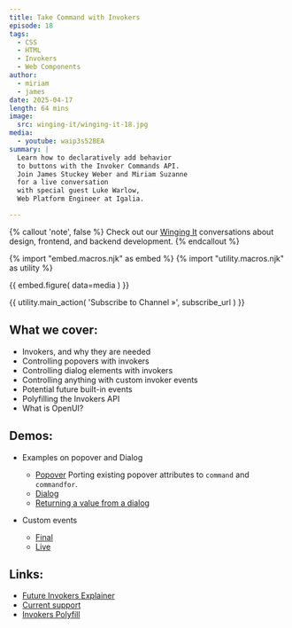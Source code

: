 ```yaml
---
title: Take Command with Invokers
episode: 18
tags:
  - CSS
  - HTML
  - Invokers
  - Web Components
author:
  - miriam
  - james
date: 2025-04-17
length: 64 mins
image:
  src: winging-it/winging-it-18.jpg
media:
  - youtube: waip3s52BEA
summary: |
  Learn how to declaratively add behavior
  to buttons with the Invoker Commands API.
  Join James Stuckey Weber and Miriam Suzanne
  for a live conversation
  with special guest Luke Warlow,
  Web Platform Engineer at Igalia.

---
```


{% callout 'note', false %}
Check out our [Winging It](/wingingit/)
conversations about design, frontend,
and backend development.
{% endcallout %}

{% import "embed.macros.njk" as embed %}
{% import "utility.macros.njk" as utility %}

{{ embed.figure(
  data=media
) }}

{{ utility.main_action(
  'Subscribe to Channel »',
  subscribe_url
) }}

 ## What we cover:

- Invokers, and why they are needed
- Controlling popovers with invokers
- Controlling dialog elements with invokers
- Controlling anything with custom invoker events
- Potential future built-in events
- Polyfilling the Invokers API
- What is OpenUI?


## Demos:
- Examples on popover and Dialog
  - [Popover](https://codepen.io/jamessw/pen/raaBqrw) Porting existing popover attributes to `command` and `commandfor`.
  - [Dialog](https://codepen.io/jamessw/pen/dPPbgLQ) 
  - [Returning a value from a dialog](https://codepen.io/jamessw/pen/qEEWQqL)

- Custom events
  - [Final](https://codepen.io/jamessw/pen/wBBwQmg)
  - [Live](https://codepen.io/jamessw/pen/JooooPV)


## Links:
- [Future Invokers Explainer](https://open-ui.org/components/future-invokers.explainer/)
- [Current support](https://developer.mozilla.org/en-US/docs/Web/API/Invoker_Commands_API#browser_compatibility)
- [Invokers Polyfill](https://github.com/keithamus/invokers-polyfill)
